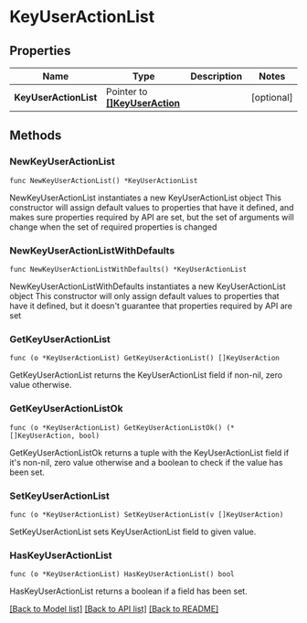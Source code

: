 # KeyUserActionList

## Properties

Name | Type | Description | Notes
------------ | ------------- | ------------- | -------------
**KeyUserActionList** | Pointer to [**[]KeyUserAction**](KeyUserAction.md) |  | [optional] 

## Methods

### NewKeyUserActionList

`func NewKeyUserActionList() *KeyUserActionList`

NewKeyUserActionList instantiates a new KeyUserActionList object
This constructor will assign default values to properties that have it defined,
and makes sure properties required by API are set, but the set of arguments
will change when the set of required properties is changed

### NewKeyUserActionListWithDefaults

`func NewKeyUserActionListWithDefaults() *KeyUserActionList`

NewKeyUserActionListWithDefaults instantiates a new KeyUserActionList object
This constructor will only assign default values to properties that have it defined,
but it doesn't guarantee that properties required by API are set

### GetKeyUserActionList

`func (o *KeyUserActionList) GetKeyUserActionList() []KeyUserAction`

GetKeyUserActionList returns the KeyUserActionList field if non-nil, zero value otherwise.

### GetKeyUserActionListOk

`func (o *KeyUserActionList) GetKeyUserActionListOk() (*[]KeyUserAction, bool)`

GetKeyUserActionListOk returns a tuple with the KeyUserActionList field if it's non-nil, zero value otherwise
and a boolean to check if the value has been set.

### SetKeyUserActionList

`func (o *KeyUserActionList) SetKeyUserActionList(v []KeyUserAction)`

SetKeyUserActionList sets KeyUserActionList field to given value.

### HasKeyUserActionList

`func (o *KeyUserActionList) HasKeyUserActionList() bool`

HasKeyUserActionList returns a boolean if a field has been set.


[[Back to Model list]](../README.md#documentation-for-models) [[Back to API list]](../README.md#documentation-for-api-endpoints) [[Back to README]](../README.md)


